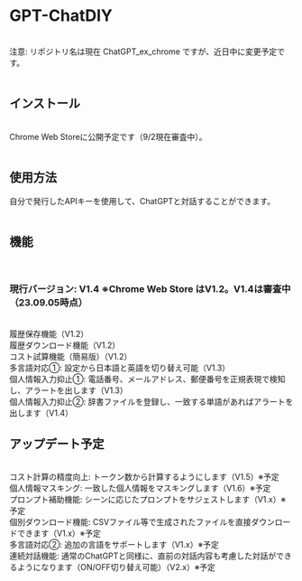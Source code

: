 <h1>GPT-ChatDIY</h1>
<br>
注意: リポジトリ名は現在 ChatGPT_ex_chrome ですが、近日中に変更予定です。<br>
<br>
<h2>インストール</h2><br>
Chrome Web Storeに公開予定です（9/2現在審査中）。<br>
<br>
<h2>使用方法<br></h2>
自分で発行したAPIキーを使用して、ChatGPTと対話することができます。<br>
<br>
<h2>機能</h2><br>
<h3>現行バージョン: V1.4 ※Chrome Web Store はV1.2。V1.4は審査中（23.09.05時点）</h3><br>
履歴保存機能（V1.2）<br>
履歴ダウンロード機能（V1.2）<br>
コスト試算機能（簡易版）（V1.2）<br>
多言語対応①: 設定から日本語と英語を切り替え可能（V1.3）<br>
個人情報入力抑止①: 電話番号、メールアドレス、郵便番号を正規表現で検知し、アラートを出します（V1.3）<br>
個人情報入力抑止②: 辞書ファイルを登録し、一致する単語があればアラートを出します（V1.4）<br>
<h2>アップデート予定</h2><br>
コスト計算の精度向上: トークン数から計算するようにします（V1.5）※予定<br>
個人情報マスキング: 一致した個人情報をマスキングします（V1.6）※予定<br>
プロンプト補助機能: シーンに応じたプロンプトをサジェストします（V1.x）※予定<br>
個別ダウンロード機能: CSVファイル等で生成されたファイルを直接ダウンロードできます（V1.x）※予定<br>
多言語対応②: 追加の言語をサポートします（V1.x）※予定<br>
連続対話機能: 通常のChatGPTと同様に、直前の対話内容も考慮した対話ができるようになります（ON/OFF切り替え可能）（V2.x）※予定<br>
